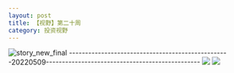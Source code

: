 ```yaml
---
layout: post
title: 【视野】第二十周
category: 投资视野
---
```

![story_new_final](http://rab41f8zg.hd-bkt.clouddn.com/img/story_new_final_0322.png)
--------------------------------------------------20220509------------------------------------------------
![](http://ran7ztk3m.hd-bkt.clouddn.com/img/factors-220509-1.png)
![](http://ran7ztk3m.hd-bkt.clouddn.com/img/factors-220509-2.png)
  





